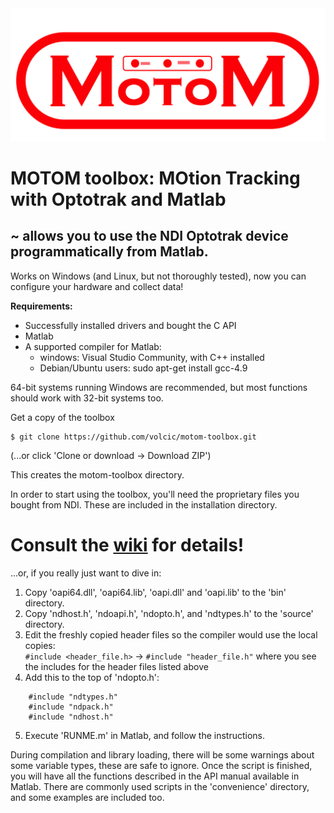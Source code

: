 <img src="motom_logo.png">


# MOTOM toolbox: MOtion Tracking with Optotrak and Matlab

## ~ allows you to use the NDI Optotrak device programmatically from Matlab.
Works on Windows (and Linux, but not thoroughly tested), now you can configure your hardware and collect data!

**Requirements:**
* Successfully installed drivers and bought the C API
* Matlab
* A supported compiler for Matlab:
    * windows: Visual Studio Community, with C++ installed
    * Debian/Ubuntu users: sudo apt-get install gcc-4.9
    
64-bit systems running Windows are recommended, but most functions should work with 32-bit systems too.

Get a copy of the toolbox
```
$ git clone https://github.com/volcic/motom-toolbox.git
```
(...or click 'Clone or download -> Download ZIP')

This creates the motom-toolbox directory.  

In order to start using the toolbox, you'll need the proprietary files you bought from NDI. These are included in the installation directory.

# Consult the [wiki](../../wiki) for details!

...or, if you really just want to dive in:
1. Copy 'oapi64.dll', 'oapi64.lib', 'oapi.dll' and 'oapi.lib' to the 'bin' directory.
2. Copy 'ndhost.h', 'ndoapi.h', 'ndopto.h', and 'ndtypes.h' to the 'source' directory.
3. Edit the freshly copied header files so the compiler would use the local copies:  
`#include <header_file.h>` -> `#include "header_file.h"` where you see the includes for the header files listed above
4. Add this to the top of 'ndopto.h':

```
    #include "ndtypes.h"
    #include "ndpack.h"
    #include "ndhost.h"
```

5. Execute 'RUNME.m' in Matlab, and follow the instructions.  

During compilation and library loading, there will be some warnings about some variable types, these are safe to ignore.
Once the script is finished, you will have all the functions described in the API manual available in Matlab.
There are commonly used scripts in the 'convenience' directory, and some examples are included too.